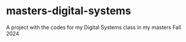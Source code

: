 # masters-digital-systems
A project with the codes for my Digital Systems class in my masters Fall 2024
